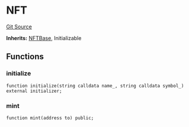 # NFT
[Git Source](https://github.com/Crossbell-Box/Crossbell-Contracts/blob/1bc9213c7fb7853b038310c6b20bef0fd2cf388b/contracts/mocks/NFT.sol)

**Inherits:**
[NFTBase](/contracts/base/NFTBase.sol/contract.NFTBase.md), Initializable


## Functions
### initialize


```solidity
function initialize(string calldata name_, string calldata symbol_) external initializer;
```

### mint


```solidity
function mint(address to) public;
```


